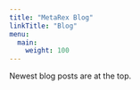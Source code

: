 ```yaml
---
title: "MetaRex Blog"
linkTitle: "Blog"
menu:
  main:
    weight: 100
---
```



Newest blog posts are at the top.